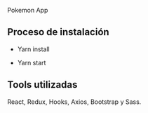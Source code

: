 
Pokemon App

## Proceso de instalación

- Yarn install

- Yarn start

## Tools utilizadas

React, Redux, Hooks, Axios, Bootstrap y Sass.
